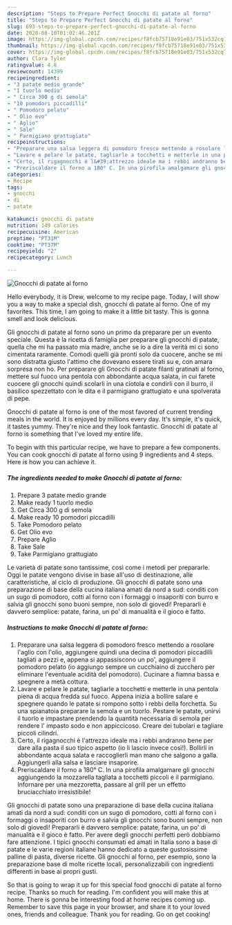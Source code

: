 ```yaml
---
description: "Steps to Prepare Perfect Gnocchi di patate al forno"
title: "Steps to Prepare Perfect Gnocchi di patate al forno"
slug: 693-steps-to-prepare-perfect-gnocchi-di-patate-al-forno
date: 2020-08-10T01:02:46.201Z
image: https://img-global.cpcdn.com/recipes/f8fcb75718e91e03/751x532cq70/gnocchi-di-patate-al-forno-recipe-main-photo.jpg
thumbnail: https://img-global.cpcdn.com/recipes/f8fcb75718e91e03/751x532cq70/gnocchi-di-patate-al-forno-recipe-main-photo.jpg
cover: https://img-global.cpcdn.com/recipes/f8fcb75718e91e03/751x532cq70/gnocchi-di-patate-al-forno-recipe-main-photo.jpg
author: Clara Tyler
ratingvalue: 4.8
reviewcount: 14399
recipeingredient:
- "3 patate medio grande"
- "1 tuorlo medio"
- " Circa 300 g di semola"
- "10 pomodori piccadilli"
- " Pomodoro pelato"
- " Olio evo"
- " Aglio"
- " Sale"
- " Parmigiano grattugiato"
recipeinstructions:
- "Preparare una salsa leggera di pomodoro fresco mettendo a rosolare l&#39;aglio con l&#39;olio, aggiungere quindi una decina di pomodori piccadilli tagliati a pezzi e, appena si appassiscono un po&#39;, aggiungere il pomodoro pelato (io aggiungo sempre un cucchiaino di zucchero per eliminare l&#39;eventuale acidità del pomodoro). Cucinare a fiamna bassa e spegnere a metà cottura."
- "Lavare e pelare le patate, tagliarle a tocchetti e metterle in una pentola piena di acqua fredda sul fuoco. Appena inizia a bollire salare e spegnere quando le patate si rompono sotto i rebbi della forchetta. Su una spianatoia preparare la semola e un tuorlo. Pestare le patate, unirvi il tuorlo e impastare prendendo la quantità necessaria di semola per rendere l&#39; impasto sodo e non appiccicoso. Creare dei tubolari e tagliare piccoli cilindri."
- "Certo, il rigagnocchi è l&#39;attrezzo ideale ma i rebbi andranno bene per dare alla pasta il suo tipico aspetto (io li lascio invece così!). Bollirli in abbondante acqua salata e raccoglierli man mano che salgono a galla. Aggiungerli alla salsa e lasciare insaporire."
- "Preriscaldare il forno a 180° C. In una pirofila amalgamare gli gnocchi aggiungendo la mozzarella tagliata a tocchetti piccoli e il parmigiano. Infornare per una mezzoretta, passare al grill per un effetto bruciacchiato irresistibile!"
categories:
- Recipe
tags:
- gnocchi
- di
- patate

katakunci: gnocchi di patate 
nutrition: 149 calories
recipecuisine: American
preptime: "PT31M"
cooktime: "PT37M"
recipeyield: "2"
recipecategory: Lunch

---
```



![Gnocchi di patate al forno](https://img-global.cpcdn.com/recipes/f8fcb75718e91e03/751x532cq70/gnocchi-di-patate-al-forno-recipe-main-photo.jpg)

Hello everybody, it is Drew, welcome to my recipe page. Today, I will show you a way to make a special dish, gnocchi di patate al forno. One of my favorites. This time, I am going to make it a little bit tasty. This is gonna smell and look delicious.

Gli gnocchi di patate al forno sono un primo da preparare per un evento speciale. Questa è la ricetta di famiglia per preparare gli gnocchi di patate, quella che mi ha passato mia madre, anche se io a dire la verità mi ci sono cimentata raramente. Comodi quelli già pronti solo da cuocere, anche se mi sono distratta giusto l&#39;attimo che dovevano essere tirati su e, con amara sorpresa non ho. Per preparare gli Gnocchi di patate filanti gratinati al forno, mettere sul fuoco una pentola con abbondante acqua salata, in cui farete cuocere gli gnocchi quindi scolarli in una ciotola e condirli con il burro, il basilico spezzettato con le dita e il parmigiano grattugiato e una spolverata di pepe.

Gnocchi di patate al forno is one of the most favored of current trending meals in the world. It is enjoyed by millions every day. It's simple, it's quick, it tastes yummy. They're nice and they look fantastic. Gnocchi di patate al forno is something that I've loved my entire life.


To begin with this particular recipe, we have to prepare a few components. You can cook gnocchi di patate al forno using 9 ingredients and 4 steps. Here is how you can achieve it.

<!--inarticleads1-->

##### The ingredients needed to make Gnocchi di patate al forno:

1. Prepare 3 patate medio grande
1. Make ready 1 tuorlo medio
1. Get  Circa 300 g di semola
1. Make ready 10 pomodori piccadilli
1. Take  Pomodoro pelato
1. Get  Olio evo
1. Prepare  Aglio
1. Take  Sale
1. Take  Parmigiano grattugiato


Le varietà di patate sono tantissime, così come i metodi per prepararle. Oggi le patate vengono divise in base all&#39;uso di destinazione, alle caratteristiche, al ciclo di produzione. Gli gnocchi di patate sono una preparazione di base della cucina italiana amati da nord a sud: conditi con un sugo di pomodoro, cotti al forno con i formaggi o insaporiti con burro e salvia gli gnocchi sono buoni sempre, non solo di giovedì! Prepararli è davvero semplice: patate, farina, un po&#39; di manualità e il gioco è fatto. 

<!--inarticleads2-->

##### Instructions to make Gnocchi di patate al forno:

1. Preparare una salsa leggera di pomodoro fresco mettendo a rosolare l&#39;aglio con l&#39;olio, aggiungere quindi una decina di pomodori piccadilli tagliati a pezzi e, appena si appassiscono un po&#39;, aggiungere il pomodoro pelato (io aggiungo sempre un cucchiaino di zucchero per eliminare l&#39;eventuale acidità del pomodoro). Cucinare a fiamna bassa e spegnere a metà cottura.
1. Lavare e pelare le patate, tagliarle a tocchetti e metterle in una pentola piena di acqua fredda sul fuoco. Appena inizia a bollire salare e spegnere quando le patate si rompono sotto i rebbi della forchetta. Su una spianatoia preparare la semola e un tuorlo. Pestare le patate, unirvi il tuorlo e impastare prendendo la quantità necessaria di semola per rendere l&#39; impasto sodo e non appiccicoso. Creare dei tubolari e tagliare piccoli cilindri.
1. Certo, il rigagnocchi è l&#39;attrezzo ideale ma i rebbi andranno bene per dare alla pasta il suo tipico aspetto (io li lascio invece così!). Bollirli in abbondante acqua salata e raccoglierli man mano che salgono a galla. Aggiungerli alla salsa e lasciare insaporire.
1. Preriscaldare il forno a 180° C. In una pirofila amalgamare gli gnocchi aggiungendo la mozzarella tagliata a tocchetti piccoli e il parmigiano. Infornare per una mezzoretta, passare al grill per un effetto bruciacchiato irresistibile!


Gli gnocchi di patate sono una preparazione di base della cucina italiana amati da nord a sud: conditi con un sugo di pomodoro, cotti al forno con i formaggi o insaporiti con burro e salvia gli gnocchi sono buoni sempre, non solo di giovedì! Prepararli è davvero semplice: patate, farina, un po&#39; di manualità e il gioco è fatto. Per avere degli gnocchi perfetti però dobbiamo fare attenzione. I tipici gnocchi consumati ed amati in Italia sono a base di patate e le varie regioni italiane hanno dedicato a queste gustosissime palline di pasta, diverse ricette. Gli gnocchi al forno, per esempio, sono la preparazione base di molte ricette locali, personalizzabili con ingredienti differenti in base ai propri gusti. 

So that is going to wrap it up for this special food gnocchi di patate al forno recipe. Thanks so much for reading. I'm confident you will make this at home. There is gonna be interesting food at home recipes coming up. Remember to save this page in your browser, and share it to your loved ones, friends and colleague. Thank you for reading. Go on get cooking!
